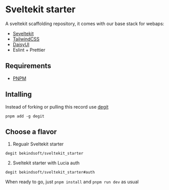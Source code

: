 # Sveltekit starter

A sveltekit scaffolding repository, it comes with our base stack for webaps:

- [Seveltekit](https://kit.svelte.dev/)
- [TailwindCSS](https://tailwindcss.com/)
- [DaisyUI](https://daisyui.com/)
- Eslint + Prettier

## Requirements

- [PNPM](https://pnpm.io/es/)

## Intalling

Instead of forking or pulling this record use [degit](https://github.com/Rich-Harris/degit)

`pnpm add -g degit`

## Choose a flavor

1. Regualr Sveltekit starter

`degit bekindsoft/sveltekit_starter`

2. Sveltekit starter with Lucia auth

`degit bekindsoft/sveltekit_starter#auth`

When ready to go, just `pnpm install` and `pnpm run dev` as usual


